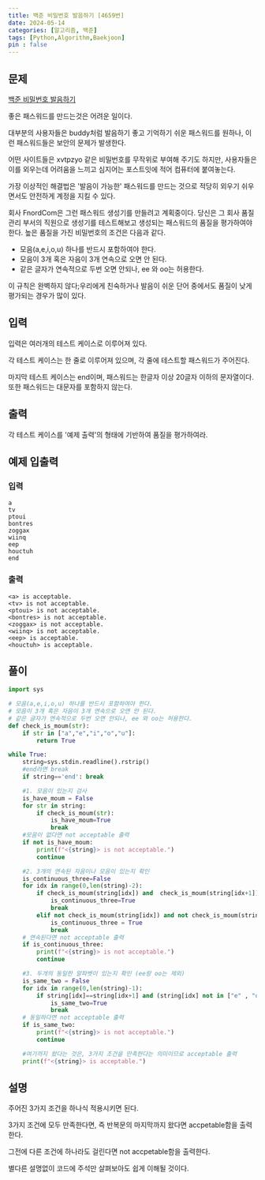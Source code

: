 ```yaml
---
title: 백준 비밀번호 발음하기 [4659번]
date: 2024-05-14
categories: [알고리즘, 백준]
tags: [Python,Algorithm,Baekjoon]
pin : false
---
```

## 문제

[백준 비밀번호 발음하기](https://www.acmicpc.net/problem/4659)

좋은 패스워드를 만드는것은 어려운 일이다. 

대부분의 사용자들은 buddy처럼 발음하기 좋고 기억하기 쉬운 패스워드를 원하나, 이런 패스워드들은 보안의 문제가 발생한다.

어떤 사이트들은 xvtpzyo 같은 비밀번호를 무작위로 부여해 주기도 하지만, 사용자들은 이를 외우는데 어려움을 느끼고 심지어는 포스트잇에 적어 컴퓨터에 붙여놓는다. 

가장 이상적인 해결법은 '발음이 가능한' 패스워드를 만드는 것으로 적당히 외우기 쉬우면서도 안전하게 계정을 지킬 수 있다.

회사 FnordCom은 그런 패스워드 생성기를 만들려고 계획중이다. 당신은 그 회사 품질 관리 부서의 직원으로 생성기를 테스트해보고 생성되는 패스워드의 품질을 평가하여야 한다. 높은 품질을 가진 비밀번호의 조건은 다음과 같다.

- 모음(a,e,i,o,u) 하나를 반드시 포함하여야 한다.
- 모음이 3개 혹은 자음이 3개 연속으로 오면 안 된다.
- 같은 글자가 연속적으로 두번 오면 안되나, ee 와 oo는 허용한다.

이 규칙은 완벽하지 않다;우리에게 친숙하거나 발음이 쉬운 단어 중에서도 품질이 낮게 평가되는 경우가 많이 있다.

## 입력

입력은 여러개의 테스트 케이스로 이루어져 있다.

각 테스트 케이스는 한 줄로 이루어져 있으며, 각 줄에 테스트할 패스워드가 주어진다.

마지막 테스트 케이스는 end이며, 패스워드는 한글자 이상 20글자 이하의 문자열이다. 또한 패스워드는 대문자를 포함하지 않는다.

## 출력

각 테스트 케이스를 '예제 출력'의 형태에 기반하여 품질을 평가하여라.

## 예제 입출력

### 입력

```text
a
tv
ptoui
bontres
zoggax
wiinq
eep
houctuh
end
```

### 출력


```text
<a> is acceptable.
<tv> is not acceptable.
<ptoui> is not acceptable.
<bontres> is not acceptable.
<zoggax> is not acceptable.
<wiinq> is not acceptable.
<eep> is acceptable.
<houctuh> is acceptable.
```


## 풀이
```python
import sys

# 모음(a,e,i,o,u) 하나를 반드시 포함하여야 한다.
# 모음이 3개 혹은 자음이 3개 연속으로 오면 안 된다.
# 같은 글자가 연속적으로 두번 오면 안되나, ee 와 oo는 허용한다.
def check_is_moum(str):
    if str in ["a","e","i","o","u"]:
        return True

while True:
    string=sys.stdin.readline().rstrip()
    #end라면 break
    if string=='end': break

    #1. 모음이 있는지 검사
    is_have_moum = False
    for str in string:
        if check_is_moum(str):
            is_have_moum=True
            break
    #모음이 없다면 not acceptable 출력
    if not is_have_moum:
        print(f"<{string}> is not acceptable.")
        continue

    #2. 3개의 연속된 자음이나 모음이 있는지 확인
    is_continuous_three=False
    for idx in range(0,len(string)-2):
        if check_is_moum(string[idx]) and  check_is_moum(string[idx+1]) and check_is_moum(string[idx+2]):
            is_continuous_three=True
            break
        elif not check_is_moum(string[idx]) and not check_is_moum(string[idx+1]) and not check_is_moum(string[idx+2]):
            is_continuous_three = True
            break
    # 연속된다면 not acceptable 출력
    if is_continuous_three:
        print(f"<{string}> is not acceptable.")
        continue

    #3. 두개의 동일한 알파벳이 있는지 확인 (ee랑 oo는 제외)
    is_same_two = False
    for idx in range(0,len(string)-1):
        if string[idx]==string[idx+1] and (string[idx] not in ["e" , "o"]):
            is_same_two=True
            break
    # 동일하다면 not acceptable 출력
    if is_same_two:
        print(f"<{string}> is not acceptable.")
        continue

    #여기까지 왔다는 것은, 3가지 조건을 만족한다는 의미이므로 acceptable 출력
    print(f"<{string}> is acceptable.")
```

## 설명
주어진 3가지 조건을 하나식 적용시키면 된다. 

3가지 조건에 모두 만족한다면, 즉 반복문의 마지막까지 왔다면 accpetable함을 출력한다.

그전에 다른 조건에 하나라도 걸린다면 not accpetable함을 출력한다.

별다른 설명없이 코드에 주석만 살펴보아도 쉽게 이해될 것이다.
